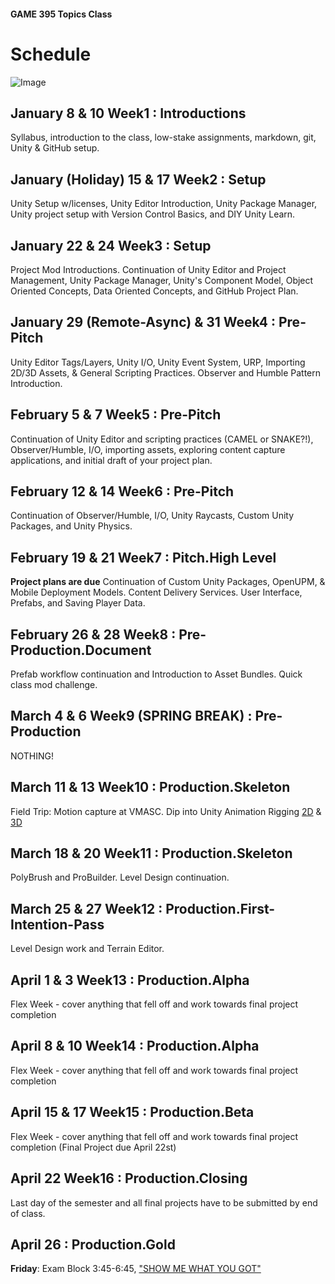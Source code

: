 #### GAME 395 Topics Class

# Schedule

![Image](./Images/GiraffeLoot-01.png)

## January 8 & 10 Week1 : Introductions

Syllabus, introduction to the class, low-stake assignments, markdown, git, Unity & GitHub setup.

## January (Holiday) 15 & 17 Week2 : Setup

Unity Setup w/licenses, Unity Editor Introduction, Unity Package Manager, Unity project setup with Version Control Basics, and DIY Unity Learn.

## January 22 & 24 Week3 : Setup

Project Mod Introductions. Continuation of Unity Editor and Project Management, Unity Package Manager, Unity's Component Model, Object Oriented Concepts, Data Oriented Concepts, and GitHub Project Plan.

## January 29 (Remote-Async) & 31 Week4 : Pre-Pitch

Unity Editor Tags/Layers, Unity I/O,  Unity Event System, URP, Importing 2D/3D Assets, & General Scripting Practices. Observer and Humble Pattern Introduction.

## February 5 & 7 Week5 : Pre-Pitch

Continuation of Unity Editor and scripting practices (CAMEL or SNAKE?!), Observer/Humble, I/O, importing assets, exploring content capture applications, and initial draft of your project plan.

## February 12 & 14 Week6 : Pre-Pitch

Continuation of Observer/Humble, I/O, Unity Raycasts, Custom Unity Packages, and Unity Physics.

## February 19 & 21 Week7 : Pitch.High Level

**Project plans are due**
Continuation of Custom Unity Packages, OpenUPM, & Mobile Deployment Models. Content Delivery Services. User Interface, Prefabs, and Saving Player Data.

## February 26 & 28 Week8 : Pre-Production.Document

Prefab workflow continuation and Introduction to Asset Bundles. Quick class mod challenge.

## March 4 & 6 Week9 (SPRING BREAK) : Pre-Production

NOTHING!

## March 11 & 13 Week10 : Production.Skeleton

Field Trip: Motion capture at VMASC. Dip into Unity Animation Rigging [2D](https://learn.unity.com/tutorial/rigging-a-sprite-with-the-2d-animation-package#6017535aedbc2a69ae9b3b9e) & [3D](https://learn.unity.com/tutorial/working-with-animation-rigging)

## March 18 & 20 Week11 : Production.Skeleton

PolyBrush and ProBuilder. Level Design continuation.

## March 25 & 27 Week12 : Production.First-Intention-Pass

Level Design work and Terrain Editor.

## April 1 & 3 Week13 : Production.Alpha

Flex Week - cover anything that fell off and work towards final project completion

## April 8 & 10 Week14 : Production.Alpha

Flex Week - cover anything that fell off and work towards final project completion

## April 15 & 17 Week15 : Production.Beta

Flex Week - cover anything that fell off and work towards final project completion (Final Project due April 22st)

## April 22 Week16 : Production.Closing

Last day of the semester and all final projects have to be submitted by end of class.

## April 26 : Production.Gold

**Friday**: Exam Block 3:45-6:45, ["SHOW ME WHAT YOU GOT"](https://www.youtube.com/watch?v=m1fZ7Ap6ebs)